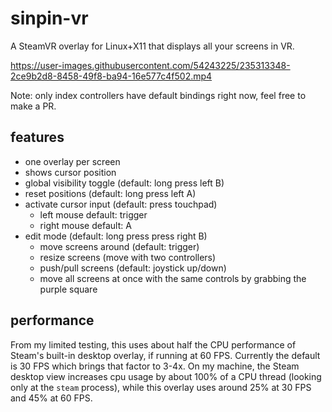 # sinpin-vr
A SteamVR overlay for Linux+X11 that displays all your screens in VR.

https://user-images.githubusercontent.com/54243225/235313348-2ce9b2d8-8458-49f8-ba94-16e577c4f502.mp4

Note: only index controllers have default bindings right now, feel free to make a PR.

## features
- one overlay per screen
- shows cursor position
- global visibility toggle (default: long press left B)
- reset positions (default: long press left A)
- activate cursor input (default: press touchpad)
	- left mouse default: trigger
	- right mouse default: A
- edit mode (default: long press press right B)
	- move screens around (default: trigger)
	- resize screens (move with two controllers)
	- push/pull screens (default: joystick up/down)
	- move all screens at once with the same controls by grabbing the purple square

## performance
From my limited testing, this uses about half the CPU performance of Steam's built-in desktop overlay, if running at 60 FPS. Currently the default is 30 FPS which brings that factor to 3-4x. On my machine, the Steam desktop view increases cpu usage by about 100% of a CPU thread (looking only at the `steam` process), while this overlay uses around 25% at 30 FPS and 45% at 60 FPS.


